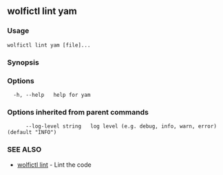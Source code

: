 ## wolfictl lint yam



### Usage

```
wolfictl lint yam [file]...
```

### Synopsis



### Options

```
  -h, --help   help for yam
```

### Options inherited from parent commands

```
      --log-level string   log level (e.g. debug, info, warn, error) (default "INFO")
```

### SEE ALSO

* [wolfictl lint](wolfictl_lint.md)	 - Lint the code

